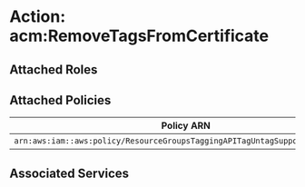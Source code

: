 # Action: acm:RemoveTagsFromCertificate

## Attached Roles

## Attached Policies

| Policy ARN | Policy Name |
|------------|-------------|
| `arn:aws:iam::aws:policy/ResourceGroupsTaggingAPITagUntagSupportedResources` | [ResourceGroupsTaggingAPITagUntagSupportedResources](../policies.md#resourcegroupstaggingapitaguntagsupportedresources) |

## Associated Services

